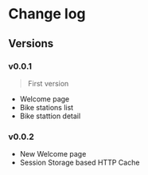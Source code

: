 # Change log

## Versions

### v0.0.1

> First version

- Welcome page
- Bike stations list
- Bike stattion detail

### v0.0.2

- New Welcome page
- Session Storage based HTTP Cache

